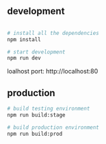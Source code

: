## development

```bash

# install all the dependencies
npm install

# start development
npm run dev
```

loalhost port: http://localhost:80

## production

```bash
# build testing environment
npm run build:stage

# build production environment
npm run build:prod
```